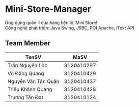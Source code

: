 # Mini-Store-Manager
Ứng dụng quản lí cửa hàng tiện lợi Mini Store!
<br>Công nghệ phát triển: Java Swing, JSBC, POI Apache, iText API
 
## Team Member
| TenSV                 | MaSV       |
|-----------------------|------------|
| Trần Nguyên Lộc       | 3120410297 |
| Võ Đăng Quang         | 3120410429 |
| Nguyễn Văn Tấn Quân   | 3120410437 |
| Triệu Khánh Quang     | 3120410428 |
| Trương Tấn Đạt        | 3120410124 |
 
 
